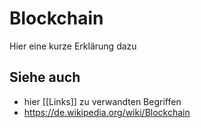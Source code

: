 # Blockchain
Hier eine kurze Erklärung dazu
## Siehe auch
- hier [[Links]] zu verwandten Begriffen 
- https://de.wikipedia.org/wiki/Blockchain